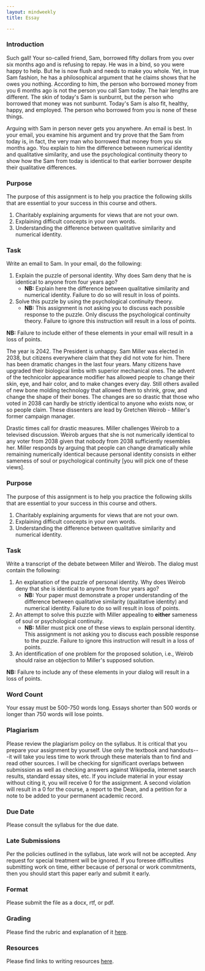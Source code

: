 ```yaml
---
layout: mindweekly
title: Essay

---
```

### Introduction



Such gall! Your so-called friend, Sam, borrowed fifty dollars from you over six months ago and is refusing to repay. He was in a bind, so you were happy to help. But he is now flush and needs to make you whole. Yet, in true Sam fashion, he has a philosophical argument that he claims shows that he owes you nothing. According to him, the person who borrowed money from you 6 months ago is not the person you call Sam today. The hair lengths are different. The skin of today's Sam is sunburnt, but the person who borrowed that money was not sunburnt. Today's Sam is also fit, healthy, happy, and employed. The person who borrowed from you is none of these things. 

Arguing with Sam in person never gets you anywhere. An email is best. In your email, you examine his argument and try prove that the Sam from today is, in fact, the very man who borrowed that money from you six months ago. You explain to him the difference between numerical identity and qualitative similarity, and use the psychological continuity theory to show how the Sam from today is identical to that earlier borrower despite their qualitative differences. 

### Purpose 

The purpose of this assignment is to help you practice the following skills that are essential to your success in this course and others. 

1. 	Charitably explaining arguments for views that are not your own.  
2. 	Explaining difficult concepts in your own words. 
3. 	Understanding the difference between qualitative similarity and numerical identity. 

### Task

Write an email to Sam. In your email, do the following: 

1. Explain the puzzle of personal identity. Why does Sam deny that he is identical to anyone from four years ago? 
   + **NB:** Explain here the difference between qualitative similarity and numerical identity. Failure to do so will result in loss of points. 
2. Solve this puzzle by using the psychological continuity theory. 
   + **NB:** This assignment is not asking you to discuss each possible response to the puzzle. Only discuss the psychological continuity theory. Failure to ignore this instruction will result in a loss of points.     

**NB:** Failure to include either of these elements in your email will result in a loss of points. 





The year is 2042. The President is unhappy. Sam Miller was elected in 2038, but citizens everywhere claim that they did not vote for him. There has been dramatic changes in the last four years. Many citizens have upgraded their biological limbs with superior mechanical ones. The advent of the technicolor appearance modifier has allowed people to change their skin, eye, and hair color, and to make changes every day. Still others availed of new bone molding technology that allowed them to shrink, grow, and change the shape of their bones. The changes are so drastic that those who voted in 2038 can hardly be strictly identical to anyone who exists now, or so people claim. These dissenters are lead by Gretchen Weirob - Miller's former campaign manager. 

Drastic times call for drastic measures. Miller challenges Weirob to a televised discussion. Weirob argues that she is not numerically identical to any voter from 2038 given that nobody from 2038 sufficiently resembles her. Miller responds by arguing that people can change dramatically while remaining numerically identical because personal identity consists in either sameness of soul or psychological continuity [you will pick one of these views]. 


### Purpose 

The purpose of this assignment is to help you practice the following skills that are essential to your success in this course and others. 

1. 	Charitably explaining arguments for views that are not your own.  
1.  Explaining difficult concepts in your own words. 
2.  Understanding the difference between qualitative similarity and numerical identity. 

### Task

Write a transcript of the debate between Miller and Weirob. The dialog must contain the following: 

1. An explanation of the puzzle of personal identity. Why does Weirob deny that she is identical to anyone from four years ago? 
	+ **NB:** Your paper must demonstrate a proper understanding of the difference between qualitative similarity (qualitative identity) and numerical identity. Failure to do so will result in loss of points. 
2. An attempt to solve this puzzle with Miller appealing to **either** sameness of soul or psychological continuity.
	+ **NB:** Miller must pick one of these views to explain personal identity. This assignment is not asking you to discuss each possible response to the puzzle. Failure to ignore this instruction will result in a loss of points.    
3. An identification of one problem for the proposed solution, i.e., Weirob should raise an objection to Miller's supposed solution. 

**NB:** Failure to include any of these elements in your dialog will result in a loss of points. 


### Word Count

Your essay must be 500-750 words long. Essays shorter than 500 words or longer than 750 words will lose points.



### Plagiarism

Please review the plagiarism policy on the syllabus. It is critical that you prepare your assignment by yourself. Use only the textbook and handouts---it will take you less time to work through these materials than to find and read other sources. I will be checking for significant overlaps between submission as well as checking answers against Wikipedia, internet search results, standard essay sites, etc. If you include material in your essay without citing it, you will receive 0 for the assignment. A second violation will result in a 0 for the course, a report to the Dean, and a petition for a note to be added to your permanent academic record. 

### Due Date
Please consult the syllabus for the due date.

### Late Submissions

Per the policies outlined in the syllabus, late work will not be accepted. Any request for special treatment will be ignored. If you foresee difficulties submitting work on time, either because of personal or work commitments, then you should start this paper early and submit it early. 

### Format
Please submit the file as a docx, rtf, or pdf. 

### Grading
Please find the rubric and explanation of it [here](/Teaching/Grading/).

### Resources
Please find links to writing resources [here](/Teaching/Resources/).








